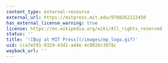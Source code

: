 ```yaml
---
content_type: external-resource
external_url: https://mitpress.mit.edu/9780262122450
has_external_license_warning: true
license: https://en.wikipedia.org/wiki/All_rights_reserved
status: ''
title: '![Buy at MIT Press](/images/mp_logo.gif)'
uid: cca7e591-9329-43d1-a44e-4c0826c3878c
wayback_url: ''
---
```

